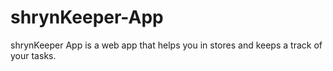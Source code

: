 # shrynKeeper-App
shrynKeeper App is a web app that helps you in stores and keeps a track of your tasks.

